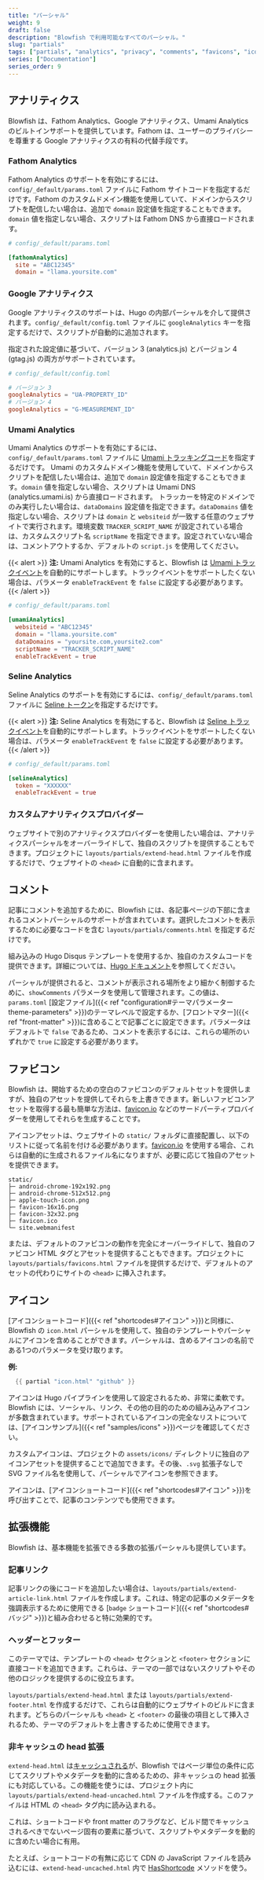 ```yaml
---
title: "パーシャル"
weight: 9
draft: false
description: "Blowfish で利用可能なすべてのパーシャル。"
slug: "partials"
tags: ["partials", "analytics", "privacy", "comments", "favicons", "icon", "docs"]
series: ["Documentation"]
series_order: 9
---
```


## アナリティクス

Blowfish は、Fathom Analytics、Google アナリティクス、Umami Analytics のビルトインサポートを提供しています。Fathom は、ユーザーのプライバシーを尊重する Google アナリティクスの有料の代替手段です。

### Fathom Analytics

Fathom Analytics のサポートを有効にするには、`config/_default/params.toml` ファイルに Fathom サイトコードを指定するだけです。Fathom のカスタムドメイン機能を使用していて、ドメインからスクリプトを配信したい場合は、追加で `domain` 設定値を指定することもできます。`domain` 値を指定しない場合、スクリプトは Fathom DNS から直接ロードされます。

```toml
# config/_default/params.toml

[fathomAnalytics]
  site = "ABC12345"
  domain = "llama.yoursite.com"
```

### Google アナリティクス

Google アナリティクスのサポートは、Hugo の内部パーシャルを介して提供されます。`config/_default/config.toml` ファイルに `googleAnalytics` キーを指定するだけで、スクリプトが自動的に追加されます。

指定された設定値に基づいて、バージョン 3 (analytics.js) とバージョン 4 (gtag.js) の両方がサポートされています。

```toml
# config/_default/config.toml

# バージョン 3
googleAnalytics = "UA-PROPERTY_ID"
# バージョン 4
googleAnalytics = "G-MEASUREMENT_ID"
```

### Umami Analytics

Umami Analytics のサポートを有効にするには、`config/_default/params.toml` ファイルに [Umami トラッキングコード](https://umami.is/docs/collect-data)を指定するだけです。
Umami のカスタムドメイン機能を使用していて、ドメインからスクリプトを配信したい場合は、追加で `domain` 設定値を指定することもできます。`domain` 値を指定しない場合、スクリプトは Umami DNS (analytics.umami.is) から直接ロードされます。
トラッカーを特定のドメインでのみ実行したい場合は、`dataDomains` 設定値を指定できます。`dataDomains` 値を指定しない場合、スクリプトは `domain` と `websiteid` が一致する任意のウェブサイトで実行されます。環境変数 `TRACKER_SCRIPT_NAME` が設定されている場合は、カスタムスクリプト名 `scriptName` を指定できます。設定されていない場合は、コメントアウトするか、デフォルトの `script.js` を使用してください。

{{< alert >}}
**注:** Umami Analytics を有効にすると、Blowfish は [Umami トラックイベント](https://umami.is/docs/track-events)を自動的にサポートします。トラックイベントをサポートしたくない場合は、パラメータ `enableTrackEvent` を `false` に設定する必要があります。
{{< /alert >}}

```toml
# config/_default/params.toml

[umamiAnalytics]
  websiteid = "ABC12345"
  domain = "llama.yoursite.com"
  dataDomains = "yoursite.com,yoursite2.com"
  scriptName = "TRACKER_SCRIPT_NAME"
  enableTrackEvent = true
```

### Seline Analytics

Seline Analytics のサポートを有効にするには、`config/_default/params.toml` ファイルに [Seline トークン](https://seline.so/docs/install-seline)を指定するだけです。

{{< alert >}}
**注:** Seline Analytics を有効にすると、Blowfish は [Seline トラックイベント](https://seline.so/docs/custom-events)を自動的にサポートします。トラックイベントをサポートしたくない場合は、パラメータ `enableTrackEvent` を `false` に設定する必要があります。
{{< /alert >}}

```toml
# config/_default/params.toml

[selineAnalytics]
  token = "XXXXXX"
  enableTrackEvent = true
```

### カスタムアナリティクスプロバイダー

ウェブサイトで別のアナリティクスプロバイダーを使用したい場合は、アナリティクスパーシャルをオーバーライドして、独自のスクリプトを提供することもできます。プロジェクトに `layouts/partials/extend-head.html` ファイルを作成するだけで、ウェブサイトの `<head>` に自動的に含まれます。

## コメント

記事にコメントを追加するために、Blowfish には、各記事ページの下部に含まれるコメントパーシャルのサポートが含まれています。選択したコメントを表示するために必要なコードを含む `layouts/partials/comments.html` を指定するだけです。

組み込みの Hugo Disqus テンプレートを使用するか、独自のカスタムコードを提供できます。詳細については、[Hugo ドキュメント](https://gohugo.io/content-management/comments/)を参照してください。

パーシャルが提供されると、コメントが表示される場所をより細かく制御するために、`showComments` パラメータを使用して管理されます。この値は、`params.toml` [設定ファイル]({{< ref "configuration#テーマパラメーターtheme-parameters" >}})のテーマレベルで設定するか、[フロントマター]({{< ref "front-matter" >}})に含めることで記事ごとに設定できます。パラメータはデフォルトで `false` であるため、コメントを表示するには、これらの場所のいずれかで `true` に設定する必要があります。

## ファビコン

Blowfish は、開始するための空白のファビコンのデフォルトセットを提供しますが、独自のアセットを提供してそれらを上書きできます。新しいファビコンアセットを取得する最も簡単な方法は、[favicon.io](https://favicon.io) などのサードパーティプロバイダーを使用してそれらを生成することです。

アイコンアセットは、ウェブサイトの `static/` フォルダに直接配置し、以下のリストに従って名前を付ける必要があります。[favicon.io](https://favicon.io) を使用する場合、これらは自動的に生成されるファイル名になりますが、必要に応じて独自のアセットを提供できます。

```shell
static/
├─ android-chrome-192x192.png
├─ android-chrome-512x512.png
├─ apple-touch-icon.png
├─ favicon-16x16.png
├─ favicon-32x32.png
├─ favicon.ico
└─ site.webmanifest
```

または、デフォルトのファビコンの動作を完全にオーバーライドして、独自のファビコン HTML タグとアセットを提供することもできます。プロジェクトに `layouts/partials/favicons.html` ファイルを提供するだけで、デフォルトのアセットの代わりにサイトの `<head>` に挿入されます。

## アイコン

[アイコンショートコード]({{< ref "shortcodes#アイコン" >}})と同様に、Blowfish の `icon.html` パーシャルを使用して、独自のテンプレートやパーシャルにアイコンを含めることができます。パーシャルは、含めるアイコンの名前である1つのパラメータを受け取ります。

**例:**

```go
  {{ partial "icon.html" "github" }}
```

アイコンは Hugo パイプラインを使用して設定されるため、非常に柔軟です。Blowfish には、ソーシャル、リンク、その他の目的のための組み込みアイコンが多数含まれています。サポートされているアイコンの完全なリストについては、[アイコンサンプル]({{< ref "samples/icons" >}})ページを確認してください。

カスタムアイコンは、プロジェクトの `assets/icons/` ディレクトリに独自のアイコンアセットを提供することで追加できます。その後、`.svg` 拡張子なしで SVG ファイル名を使用して、パーシャルでアイコンを参照できます。

アイコンは、[アイコンショートコード]({{< ref "shortcodes#アイコン" >}})を呼び出すことで、記事のコンテンツでも使用できます。

## 拡張機能

Blowfish は、基本機能を拡張できる多数の拡張パーシャルも提供しています。

### 記事リンク

記事リンクの後にコードを追加したい場合は、`layouts/partials/extend-article-link.html` ファイルを作成します。これは、特定の記事のメタデータを強調表示するために使用できる [`badge` ショートコード]({{< ref "shortcodes#バッジ" >}})と組み合わせると特に効果的です。

### ヘッダーとフッター

このテーマでは、テンプレートの `<head>` セクションと `<footer>` セクションに直接コードを追加できます。これらは、テーマの一部ではないスクリプトやその他のロジックを提供するのに役立ちます。

`layouts/partials/extend-head.html` または `layouts/partials/extend-footer.html` を作成するだけで、これらは自動的にウェブサイトのビルドに含まれます。どちらのパーシャルも `<head>` と `<footer>` の最後の項目として挿入されるため、テーマのデフォルトを上書きするために使用できます。

### 非キャッシュの head 拡張

`extend-head.html` は[キャッシュされる](https://gohugo.io/functions/partials/includecached/)が、Blowfish ではページ単位の条件に応じてスクリプトやメタデータを動的に含めるための、非キャッシュの head 拡張にも対応している。この機能を使うには、プロジェクト内に `layouts/partials/extend-head-uncached.html` ファイルを作成する。このファイルは HTML の `<head>` タグ内に読み込まれる。

これは、ショートコードや front matter のフラグなど、ビルド間でキャッシュされるべきでないページ固有の要素に基づいて、スクリプトやメタデータを動的に含めたい場合に有用。

たとえば、ショートコードの有無に応じて CDN の JavaScript ファイルを読み込むには、`extend-head-uncached.html` 内で [HasShortcode](https://gohugo.io/methods/page/hasshortcode/#article) メソッドを使う。

